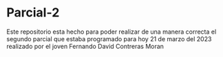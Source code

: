 # Parcial-2

Este repositorio esta hecho para poder realizar de una manera correcta el segundo parcial que estaba programado para hoy 21 de marzo del 2023 realizado por el joven Fernando David Contreras Moran